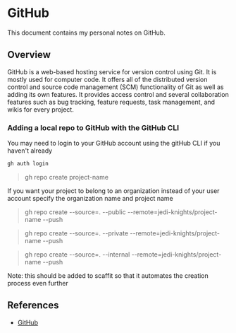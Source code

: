 # GitHub

This document contains my personal notes on GitHub.

## Overview

GitHub is a web-based hosting service for version control using Git.  It is mostly used for computer code.  It offers all of the distributed version control and source code management (SCM) functionality of Git as well as adding its own features.  It provides access control and several collaboration features such as bug tracking, feature requests, task management, and wikis for every project.


### Adding a local repo to GitHub with the GitHub CLI

You may need to login to your GitHub account using the gitHub CLI if you haven't already

```bash
gh auth login
```

> gh repo create project-name

If you want your project to belong to an organization instead of your user account specify the organization name and project name 

> gh repo create --source=. --public --remote=jedi-knights/project-name --push

> gh repo create --source=. --private --remote=jedi-knights/project-name --push

> gh repo create --source=. --internal --remote=jedi-knights/project-name --push

Note: this should be added to scaffit so that it automates the creation process even further

## References

- [GitHub](https://github.com)
